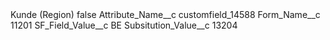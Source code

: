 <?xml version="1.0" encoding="UTF-8"?>
<CustomMetadata xmlns="http://soap.sforce.com/2006/04/metadata" xmlns:xsi="http://www.w3.org/2001/XMLSchema-instance" xmlns:xsd="http://www.w3.org/2001/XMLSchema">
    <label>Kunde (Region)</label>
    <protected>false</protected>
    <values>
        <field>Attribute_Name__c</field>
        <value xsi:type="xsd:string">customfield_14588</value>
    </values>
    <values>
        <field>Form_Name__c</field>
        <value xsi:type="xsd:string">11201</value>
    </values>
    <values>
        <field>SF_Field_Value__c</field>
        <value xsi:type="xsd:string">BE</value>
    </values>
    <values>
        <field>Subsitution_Value__c</field>
        <value xsi:type="xsd:string">13204</value>
    </values>
</CustomMetadata>
